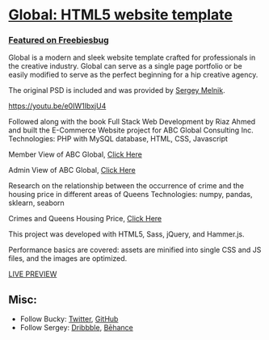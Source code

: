 # [Global: HTML5 website template](http://buckymaler.com/global)

### [Featured on Freebiesbug](http://freebiesbug.com/psd-freebies/global-futuristic-one-page-portfolio-psd-html/)

Global is a modern and sleek website template crafted for professionals in the creative industry. Global can serve as a single page portfolio or be easily modified to serve as the perfect beginning for a hip creative agency.

The original PSD is included and was provided by [Sergey Melnik](https://youtu.be/e0IW1IbxjU4).

https://youtu.be/e0IW1IbxjU4

Followed along with the book Full Stack Web Development by Riaz Ahmed and built the E-Commerce Website project for ABC Global Consulting Inc.
Technologies: PHP with MySQL database, HTML, CSS, Javascript

Member View of ABC Global, [Click Here](https://youtu.be/e0IW1IbxjU4)

Admin View of ABC Global, [Click Here](https://youtu.be/GI_5F_2waog)

Research on the relationship between the occurrence of crime and the housing price in different areas of Queens
Technologies: numpy, pandas, sklearn, seaborn

Crimes and Queens Housing Price, [Click Here](https://arenispro.github.io/queenshousingprice/)

This project was developed with HTML5, Sass, jQuery, and Hammer.js.

Performance basics are covered: assets are minified into single CSS and JS files, and the images are optimized.

[LIVE PREVIEW](http://buckymaler.com/global)

## Misc:

- Follow Bucky: [Twitter](https://twitter.com/BuckyMaler), [GitHub](https://github.com/BuckyMaler)
- Follow Sergey: [Dribbble](https://dribbble.com/sergeymelnik), [Bēhance](https://www.behance.net/SergeyMelnik)
